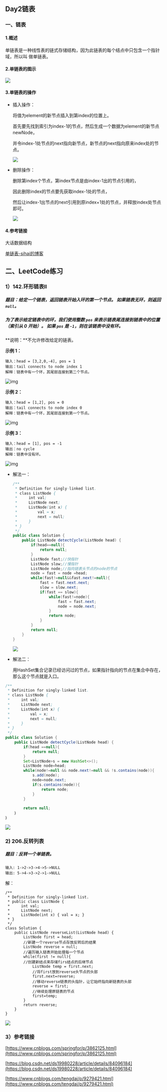 ## Day2链表

### 一、链表

#### 1.概述

单链表是一种线性表的链式存储结构，因为此链表的每个结点中只包含一个指针域，所以叫 做单链表。

#### 2.单链表的图示

<img src="http://dl2.iteye.com/upload/attachment/0096/0696/3b1cbad3-1bc6-3e9a-8b1e-734db18fa64e.png"/>

#### 3.单链表的操作

+ 插入操作：

  将值为element的新节点插入到第index的位置上。

  首先要先找到索引为index-1的节点，然后生成一个数据为element的新节点newNode，

  并令index-1处节点的next指向新节点，新节点的next指向原来index处的节点。

  <img src="http://dl2.iteye.com/upload/attachment/0096/0698/e0bc6920-02f3-3d99-a57c-86dee61e8531.png"/>

+ 删除操作：

  删除第index个节点，第index节点是由index-1出的节点引用的，

  因此删除index的节点要先获取index-1处的节点，

  然后让index-1出节点的next引用到原index+1处的节点，并释放index处节点即可。

  <img src="http://dl2.iteye.com/upload/attachment/0096/0700/a8753cf7-3144-331e-871e-a2eb9ec2d7c0.png"/>

#### 4.参考链接

大话数据结构

[单链表-sihai的博客](https://blog.csdn.net/sihai12345/article/details/80721065)

## 二、LeetCode练习

### 1）142.环形链表II

##### 题目：给定一个链表，返回链表开始入环的第一个节点。 如果链表无环，则返回 `null`。

##### 为了表示给定链表中的环，我们使用整数 `pos` 来表示链表尾连接到链表中的位置（索引从 0 开始）。 如果 `pos` 是 `-1`，则在该链表中没有环。

**说明：**不允许修改给定的链表。

**示例 1：**

```
输入：head = [3,2,0,-4], pos = 1
输出：tail connects to node index 1
解释：链表中有一个环，其尾部连接到第二个节点。
```

![img](https://assets.leetcode-cn.com/aliyun-lc-upload/uploads/2018/12/07/circularlinkedlist.png)

**示例 2：**

```
输入：head = [1,2], pos = 0
输出：tail connects to node index 0
解释：链表中有一个环，其尾部连接到第一个节点。
```

![img](https://assets.leetcode-cn.com/aliyun-lc-upload/uploads/2018/12/07/circularlinkedlist_test2.png)

**示例 3：**

```
输入：head = [1], pos = -1
输出：no cycle
解释：链表中没有环。
```

![img](https://assets.leetcode-cn.com/aliyun-lc-upload/uploads/2018/12/07/circularlinkedlist_test3.png)



- 解法一：

  ```java
  /**
   * Definition for singly-linked list.
   * class ListNode {
   *     int val;
   *     ListNode next;
   *     ListNode(int x) {
   *         val = x;
   *         next = null;
   *     }
   * }
   */
  public class Solution {
      public ListNode detectCycle(ListNode head) {
          if(head==null){
              return null;
          }
          ListNode fast;//快指针
          ListNode slow;//慢指针
          ListNode node;//指向链表头节点的node的节点
          node = fast = node =head;
          while(fast!=null&&fast.next!=null){
              fast = fast.next.next;
              slow = slow.next;
              if(fast == slow){
                  while(fast!=node){
                      fast = fast.next;
                      node = node.next;
                  }
                  return node;
              }
          }
          return null;
      }
  }
  ```

  <img src="https://github.com/MasonJCode/DatawhaleLearning/blob/master/leetcode142(1).png?raw=true"/>

- 解法二：

  用HashSet集合记录已经访问过的节点，如果指针指向的节点在集合中存在，那么这个节点就是入口。

```java
/**
 * Definition for singly-linked list.
 * class ListNode {
 *     int val;
 *     ListNode next;
 *     ListNode(int x) {
 *         val = x;
 *         next = null;
 *     }
 * }
 */
public class Solution {
    public ListNode detectCycle(ListNode head) {
    	if(head ==null){
            return null;
        }
        Set<ListNode>s = new HashSet<>();
        ListNode node=head;
        while(node!=null && node.next!=null && !s.contains(node)){
            s.add(node);
            node=node.next;
            if(s.contains(node)){
                return node;
            }
        }
        
        return null;
    ｝
｝
```

<img src="https://github.com/MasonJCode/DatawhaleLearning/blob/master/LeetCode142(2).png?raw=true"/>

### 2)   206.反转列表

##### 题目：反转一个单链表。

```
输入: 1->2->3->4->5->NULL
输出: 5->4->3->2->1->NULL
```

解：

```
/**
 * Definition for singly-linked list.
 * public class ListNode {
 *     int val;
 *     ListNode next;
 *     ListNode(int x) { val = x; }
 * }
 */
class Solution {
    public ListNode reverseList(ListNode head) {
        ListNode first = head;
        //新建一个reverse节点存放反转后的结果
        ListNode reverse = null;
        //遍历输入链表开始处理每一个节点
        while(first != null){
        //创建新结点来存储firs结点的后继节点
            ListNode temp = first.next;
            //将first放到reverse头节点的头部
            first.next=reverse;
            //移动reverse链表的头指针，让它始终指向新链表的头部
            reverse = first;
            //继续处理原链表的节点
            first=temp;
        }
        return reverse;
    }
}
```

<img src="https://github.com/MasonJCode/DatawhaleLearning/blob/master/LeetCode206.png?raw=true"/>

### 3）参考链接

[https://www.cnblogs.com/springfor/p/3862125.html](https://www.cnblogs.com/springfor/p/3862125.html)

[https://blog.csdn.net/ds19980228/article/details/84096184](https://blog.csdn.net/ds19980228/article/details/84096184)

[https://www.cnblogs.com/tengdai/p/9279421.html](https://www.cnblogs.com/tengdai/p/9279421.html)

